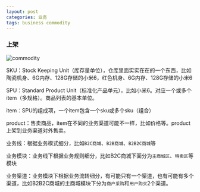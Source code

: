 ```yaml
---
layout: post
categories: 业务
tags: business commodity
---
```




### 上架

![commodity](http://www.plantuml.com/plantuml/proxy?cache=no&src=https://raw.github.com/Wang-Ray/Wang-Ray.github.io/master/assets/plantuml/commodity.md)

SKU：Stock Keeping Unit（库存量单位），仓库里面实实在在的一个东西，比如陶瓷机身、6G内存、128G存储的小米6，红色机身、6G内存、128G存储的小米6

SPU：Standard Product Unit（标准化产品单元），比如小米6。对应一个或多个item（多规格）。商品列表的基本单位。

item：SPU的组成项，一个item包含一个sku或多个sku（组合）

product：售卖商品，item在不同的业务渠道可能不一样，比如价格等。product上架到业务渠道对外售卖。

业务线：根据业务模式细分，比如`B2C商城`、`B2B商城`、`B2B2C商城`等

业务模块：业务线下根据业务规则细分，比如B2C商城下面分为`主商城区`、`特卖区`等模块

业务渠道：业务模块下根据业务流转细分，有可能只有一个渠道，也有可能有多个渠道，比如B2B2C商城的主商城模块下分为`商户采购`和`用户购买`2个渠道。